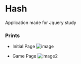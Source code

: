 # Hash
Application made for Jquery study

### Prints

- Initial Page
![image](https://user-images.githubusercontent.com/41880119/87885061-45924c00-c9e9-11ea-836b-081785f8e08a.png)

- Game Page
![image2](https://user-images.githubusercontent.com/41880119/87885058-44f9b580-c9e9-11ea-910a-eb816a6c4495.png)
